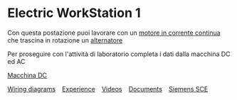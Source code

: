 # Electric WorkStation 1
Con questa postazione puoi lavorare con un [motore in corrente continua](https://www.youtube.com/watch?v=XiHJaAGSrr4) che trascina in rotazione un  [alternatore](https://www.youtube.com/watch?v=ACfgcQRJwEc&list=RDCMUCy7B6ojkL8QoXULlDatjt1Q&index=1) 

Per proseguire con l'attività di laboratorio completa i dati dalla macchina DC ed AC

[Macchina DC](/elws1/dcmachine.html)



[Wiring diagrams](/elws1/wd.md) &ensp; [Experience](/elws1/ex.md) &ensp; [Videos](/elws1/vd.md) &ensp; [Documents](/elws1/dc.md) &ensp; [Siemens SCE](https://www.siemens.com/it/it/prodotti/automazione/sce.html)




